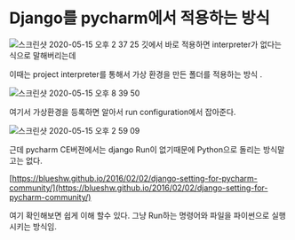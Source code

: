 # Django를 pycharm에서 적용하는 방식

![&#xC2A4;&#xD06C;&#xB9B0;&#xC0F7; 2020-05-15 &#xC624;&#xD6C4; 2 37 25](https://user-images.githubusercontent.com/17822723/82040171-2291a600-96e1-11ea-9bfa-3f1128242708.png) 깃에서 바로 적용하면 interpreter가 없다는 식으로 말해버리는데

이때는 project interpreter를 통해서 가상 환경을 만든 폴더를 적용하는 방식 .

![&#xC2A4;&#xD06C;&#xB9B0;&#xC0F7; 2020-05-15 &#xC624;&#xD6C4; 8 39 50](https://user-images.githubusercontent.com/17822723/82046651-3f7fa680-96ec-11ea-9d36-b9aa844ac891.png)

여기서 가상환경을 등록하면 알아서 run configuration에서 잡아준다.

![&#xC2A4;&#xD06C;&#xB9B0;&#xC0F7; 2020-05-15 &#xC624;&#xD6C4; 2 59 09](https://user-images.githubusercontent.com/17822723/82040169-21607900-96e1-11ea-94ae-47e33562db7b.png)

근데 pycharm CE버젼에서는 django Run이 없기때문에 Python으로 돌리는 방식말고는 없다.

[https://blueshw.github.io/2016/02/02/django-setting-for-pycharm-community/](https://blueshw.github.io/2016/02/02/django-setting-for-pycharm-community/)

여기 확인해보면 쉽게 이해 할수 있다. 그냥 Run하는 명령어와 파일을 파이썬으로 실행시키는 방식임.


